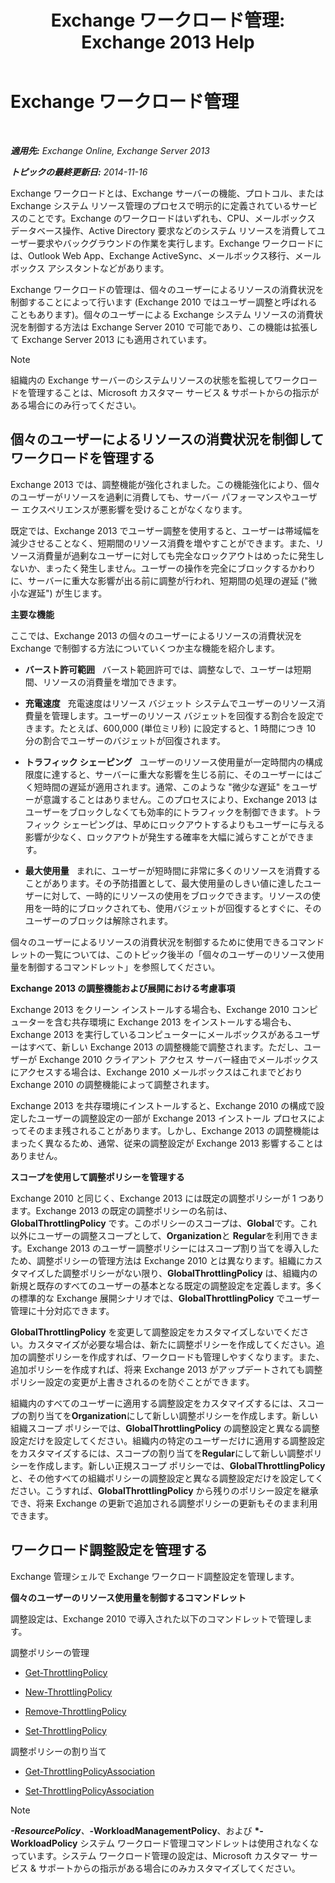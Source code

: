 ﻿---
title: 'Exchange ワークロード管理: Exchange 2013 Help'
TOCTitle: Exchange ワークロード管理
ms:assetid: 276740c4-bdb7-49f1-9470-ae6f2bfd65aa
ms:mtpsurl: https://technet.microsoft.com/ja-jp/library/JJ150503(v=EXCHG.150)
ms:contentKeyID: 48269282
ms.date: 04/24/2018
mtps_version: v=EXCHG.150
ms.translationtype: HT
---

# Exchange ワークロード管理

 

_**適用先:** Exchange Online, Exchange Server 2013_

_**トピックの最終更新日:** 2014-11-16_

Exchange ワークロードとは、Exchange サーバーの機能、プロトコル、または Exchange システム リソース管理のプロセスで明示的に定義されているサービスのことです。Exchange のワークロードはいずれも、CPU、メールボックス データベース操作、Active Directory 要求などのシステム リソースを消費してユーザー要求やバックグラウンドの作業を実行します。Exchange ワークロードには、Outlook Web App、Exchange ActiveSync、メールボックス移行、メールボックス アシスタントなどがあります。

Exchange ワークロードの管理は、個々のユーザーによるリソースの消費状況を制御することによって行います (Exchange 2010 ではユーザー調整と呼ばれることもあります)。個々のユーザーによる Exchange システム リソースの消費状況を制御する方法は Exchange Server 2010 で可能であり、この機能は拡張して Exchange Server 2013 にも適用されています。


> [!NOTE]
> 組織内の Exchange サーバーのシステムリソースの状態を監視してワークロードを管理することは、Microsoft カスタマー サービス &amp; サポートからの指示がある場合にのみ行ってください。



## 個々のユーザーによるリソースの消費状況を制御してワークロードを管理する

Exchange 2013 では、調整機能が強化されました。この機能強化により、個々のユーザーがリソースを過剰に消費しても、サーバー パフォーマンスやユーザー エクスペリエンスが悪影響を受けることがなくなります。

既定では、Exchange 2013 でユーザー調整を使用すると、ユーザーは帯域幅を減少させることなく、短期間のリソース消費を増やすことができます。また、リソース消費量が過剰なユーザーに対しても完全なロックアウトはめったに発生しないか、まったく発生しません。ユーザーの操作を完全にブロックするかわりに、サーバーに重大な影響が出る前に調整が行われ、短期間の処理の遅延 ("微小な遅延") が生じます。

**主要な機能**

ここでは、Exchange 2013 の個々のユーザーによるリソースの消費状況を Exchange で制御する方法についていくつか主な機能を紹介します。

  - **バースト許可範囲**   バースト範囲許可では、調整なしで、ユーザーは短期間、リソースの消費量を増加できます。

  - **充電速度**   充電速度はリソース バジェット システムでユーザーのリソース消費量を管理します。ユーザーのリソース バジェットを回復する割合を設定できます。たとえば、600,000 (単位ミリ秒) に設定すると、1 時間につき 10 分の割合でユーザーのバジェットが回復されます。

  - **トラフィック シェーピング**   ユーザーのリソース使用量が一定時間内の構成限度に達すると、サーバーに重大な影響を生じる前に、そのユーザーにはごく短時間の遅延が適用されます。通常、このような "微少な遅延" をユーザーが意識することはありません。このプロセスにより、Exchange 2013 はユーザーをブロックしなくても効率的にトラフィックを制御できます。トラフィック シェーピングは、早めにロックアウトするよりもユーザーに与える影響が少なく、ロックアウトが発生する確率を大幅に減らすことができます。

  - **最大使用量**   まれに、ユーザーが短時間に非常に多くのリソースを消費することがあります。その予防措置として、最大使用量のしきい値に達したユーザーに対して、一時的にリソースの使用をブロックできます。リソースの使用を一時的にブロックされても、使用バジェットが回復するとすぐに、そのユーザーのブロックは解除されます。

個々のユーザーによるリソースの消費状況を制御するために使用できるコマンドレットの一覧については、このトピック後半の「個々のユーザーのリソース使用量を制御するコマンドレット」を参照してください。

**Exchange 2013 の調整機能および展開における考慮事項**

Exchange 2013 をクリーン インストールする場合も、Exchange 2010 コンピューターを含む共存環境に Exchange 2013 をインストールする場合も、Exchange 2013 を実行しているコンピューターにメールボックスがあるユーザーはすべて、新しい Exchange 2013 の調整機能で調整されます。ただし、ユーザーが Exchange 2010 クライアント アクセス サーバー経由でメールボックスにアクセスする場合は、Exchange 2010 メールボックスはこれまでどおり Exchange 2010 の調整機能によって調整されます。

Exchange 2013 を共存環境にインストールすると、Exchange 2010 の構成で設定したユーザーの調整設定の一部が Exchange 2013 インストール プロセスによってそのまま残されることがあります。しかし、Exchange 2013 の調整機能はまったく異なるため、通常、従来の調整設定が Exchange 2013 影響することはありません。

**スコープを使用して調整ポリシーを管理する**

Exchange 2010 と同じく、Exchange 2013 には既定の調整ポリシーが 1 つあります。Exchange 2013 の既定の調整ポリシーの名前は、**GlobalThrottlingPolicy** です。このポリシーのスコープは、**Global**です。これ以外にユーザーの調整スコープとして、**Organization**と **Regular**を利用できます。Exchange 2013 のユーザー調整ポリシーにはスコープ割り当てを導入したため、調整ポリシーの管理方法は Exchange 2010 とは異なります。組織にカスタマイズした調整ポリシーがない限り、**GlobalThrottlingPolicy** は、組織内の新規と既存のすべてのユーザーの基本となる既定の調整設定を定義します。多くの標準的な Exchange 展開シナリオでは、**GlobalThrottlingPolicy** でユーザー管理に十分対応できます。

**GlobalThrottlingPolicy** を変更して調整設定をカスタマイズしないでください。カスタマイズが必要な場合は、新たに調整ポリシーを作成してください。追加の調整ポリシーを作成すれば、ワークロードも管理しやすくなります。また、追加ポリシーを作成すれば、将来 Exchange 2013 がアップデートされても調整ポリシー設定の変更が上書きされるのを防ぐことができます。

組織内のすべてのユーザーに適用する調整設定をカスタマイズするには、スコープの割り当てを**Organization**にして新しい調整ポリシーを作成します。新しい組織スコープ ポリシーでは、**GlobalThrottlingPolicy** の調整設定と異なる調整設定だけを設定してください。組織内の特定のユーザーだけに適用する調整設定をカスタマイズするには、スコープの割り当てを**Regular**にして新しい調整ポリシーを作成します。新しい正規スコープ ポリシーでは、**GlobalThrottlingPolicy** と、その他すべての組織ポリシーの調整設定と異なる調整設定だけを設定してください。こうすれば、**GlobalThrottlingPolicy** から残りのポリシー設定を継承でき、将来 Exchange の更新で追加される調整ポリシーの更新もそのまま利用できます。

## ワークロード調整設定を管理する

Exchange 管理シェルで Exchange ワークロード調整設定を管理します。

**個々のユーザーのリソース使用量を制御するコマンドレット**

調整設定は、Exchange 2010 で導入された以下のコマンドレットで管理します。

調整ポリシーの管理

  - [Get-ThrottlingPolicy](https://technet.microsoft.com/ja-jp/library/dd351264\(v=exchg.150\))

  - [New-ThrottlingPolicy](https://technet.microsoft.com/ja-jp/library/dd351045\(v=exchg.150\))

  - [Remove-ThrottlingPolicy](https://technet.microsoft.com/ja-jp/library/dd351178\(v=exchg.150\))

  - [Set-ThrottlingPolicy](https://technet.microsoft.com/ja-jp/library/dd298094\(v=exchg.150\))

調整ポリシーの割り当て

  - [Get-ThrottlingPolicyAssociation](https://technet.microsoft.com/ja-jp/library/ff459241\(v=exchg.150\))

  - [Set-ThrottlingPolicyAssociation](https://technet.microsoft.com/ja-jp/library/ff459231\(v=exchg.150\))


> [!NOTE]
> <STRONG>*-ResourcePolicy</STRONG>、<STRONG>*-WorkloadManagementPolicy</STRONG>、および <STRONG>*-WorkloadPolicy</STRONG> システム ワークロード管理コマンドレットは使用されなくなっています。システム ワークロード管理の設定は、Microsoft カスタマー サービス &amp; サポートからの指示がある場合にのみカスタマイズしてください。


